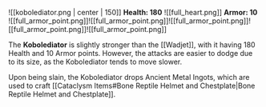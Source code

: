 ![[kobolediator.png | center | 150]]
**Health: 180** ![[full_heart.png]]
**Armor: 10** ![[full_armor_point.png]]![[full_armor_point.png]]![[full_armor_point.png]]![[full_armor_point.png]]![[full_armor_point.png]]

The **Kobolediator** is slightly stronger than the [[Wadjet]], with it having 180 Health and 10 Armor points. However, the attacks are easier to dodge due to its size, as the Kobolediator tends to move slower.

Upon being slain, the Kobolediator drops Ancient Metal Ingots, which are used to craft [[Cataclysm Items#Bone Reptile Helmet and Chestplate|Bone Reptile Helmet and Chestplate]].